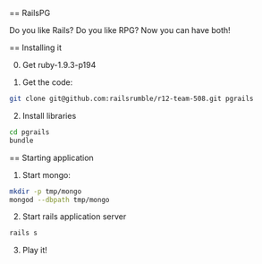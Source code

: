 == RailsPG

Do you like Rails? Do you like RPG? Now you can have both!

== Installing it

0. Get ruby-1.9.3-p194

1. Get the code:

  ```bash
  git clone git@github.com:railsrumble/r12-team-508.git pgrails
  ```

2. Install libraries

  ```bash
  cd pgrails
  bundle
  ```

== Starting application

1. Start mongo:

  ```bash
  mkdir -p tmp/mongo
  mongod --dbpath tmp/mongo
  ```

2. Start rails application server

  ```bash
  rails s
  ```

3. Play it!
